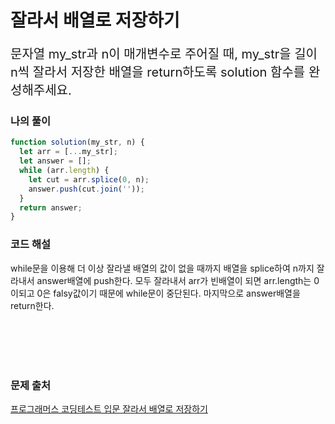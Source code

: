 # 잘라서 배열로 저장하기

<p style='font-size: 20px'>
문자열 my_str과 n이 매개변수로 주어질 때, my_str을 길이 n씩 잘라서 저장한 배열을 return하도록 solution 함수를 완성해주세요.</p>

### 나의 풀이

```javascript
function solution(my_str, n) {
  let arr = [...my_str];
  let answer = [];
  while (arr.length) {
    let cut = arr.splice(0, n);
    answer.push(cut.join(''));
  }
  return answer;
}
```

### 코드 해설

while문을 이용해 더 이상 잘라낼 배열의 값이 없을 때까지 배열을 splice하여 n까지 잘라내서 answer배열에 push한다.
모두 잘라내서 arr가 빈배열이 되면 arr.length는 0이되고 0은 falsy값이기 때문에 while문이 중단된다.
마지막으로 answer배열을 return한다.

<br />
<br />
<br />
<br />

### 문제 출처

<a href='https://school.programmers.co.kr/learn/courses/30/lessons/120913'>프로그래머스 코딩테스트 입문 잘라서 배열로 저장하기</a>
